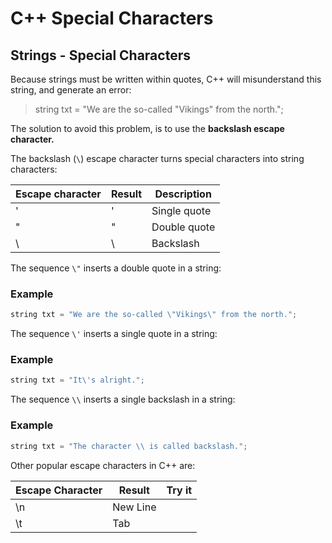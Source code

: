 # C++ Special Characters
## Strings - Special Characters
Because strings must be written within quotes, C++ will misunderstand this string, and generate an error:

>string txt = "We are the so-called "Vikings" from the north.";


The solution to avoid this problem, is to use the **backslash escape character.**

The backslash (`\`) escape character turns special characters into string characters:

Escape character |	Result  |	Description
-----|-----|-----
\'   |	'  |    Single quote
\"	 |"	   |    Double quote
\\	 |\	   |     Backslash

The sequence `\"`  inserts a double quote in a string:



### Example
```c++
string txt = "We are the so-called \"Vikings\" from the north.";
```
The sequence `\'`  inserts a single quote in a string:

### Example
```c++
string txt = "It\'s alright.";
```
The sequence `\\`  inserts a single backslash in a string:

### Example
```c++
string txt = "The character \\ is called backslash.";
```
Other popular escape characters in C++ are:

Escape Character |	Result | Try it
-----|-----|-----
\n   |	New Line	
\t   |	Tab	

